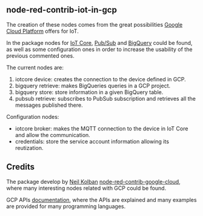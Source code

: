 ## node-red-contrib-iot-in-gcp

The creation of these nodes comes from the great possibilities <a href="https://cloud.google.com/gcp" target="_new">Google Cloud Platform</a> offers for IoT. 

In the package nodes for <a href="https://cloud.google.com/iot-core" target="_new">IoT Core</a>, <a href="https://cloud.google.com/pubsub/" target="_new">Pub/Sub</a> and <a href="https://cloud.google.com/bigquery/" target="_new">BigQuery</a> could be found, as well as some configuration ones in order to increase the usability of the previous commented ones.

The current nodes are:

1. iotcore device: creates the connection to the device defined in GCP. 
2. bigquery retrieve: makes BigQueries queries in a GCP project.
3. bigquery store: store information in a given BigQuery table.
4. pubsub retrieve: subscribes to PubSub subscription and retrieves all the messages published there.

Configuration nodes:
*  iotcore broker: makes the MQTT connection to the device in IoT Core and allow the communication.
* credentials: store the service account information allowing its reutization.


## Credits

The package develop by <a href="https://github.com/kolban-google" target="_new">Neil Kolban</a> <a href="https://github.com/GoogleCloudPlatform/node-red-contrib-google-cloud" target="_new">node-red-contrib-google-cloud</a>, where many interesting nodes related with GCP could be found.

GCP APIs <a href="https://cloud.google.com/apis/docs/overview" target="_new">documentation</a>, where the APIs are explained and many examples are provided for many programming languages.